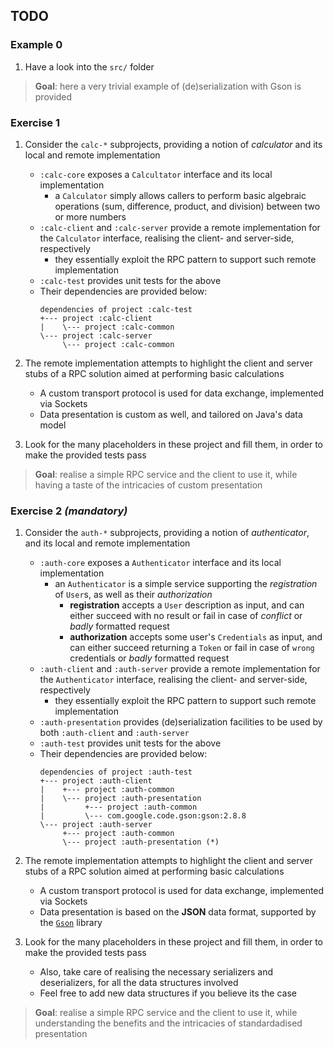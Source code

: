 ## TODO

### Example 0

1. Have a look into the `src/` folder

> __Goal__: here a very trivial example of (de)serialization with Gson is provided


### Exercise 1

1. Consider the `calc-*` subprojects, providing a notion of _calculator_ and its local and remote implementation
   - `:calc-core` exposes a `Calcultator` interface and its local implementation
       * a `Calculator` simply allows callers to perform basic algebraic operations (sum, difference, product, and division) between two or more numbers
   - `:calc-client` and `:calc-server` provide a remote implementation for the `Calculator` interface, realising the client- and server-side, respectively
     *  they essentially exploit the RPC pattern to support such remote implementation
   - `:calc-test` provides unit tests for the above
   - Their dependencies are provided below:
       ```
       dependencies of project :calc-test
       +--- project :calc-client
       |    \--- project :calc-common
       \--- project :calc-server
            \--- project :calc-common
       ```
   
2. The remote implementation attempts to highlight the client and server stubs of a RPC solution aimed at performing basic calculations
    - A custom transport protocol is used for data exchange, implemented via Sockets
    - Data presentation is custom as well, and tailored on Java's data model

3. Look for the many placeholders in these project and fill them, in order to make the provided tests pass

> __Goal__: realise a simple RPC service and the client to use it, while having a taste of the intricacies of custom presentation


### Exercise 2 _(mandatory)_

1. Consider the `auth-*` subprojects, providing a notion of _authenticator_, and its local and remote implementation 
    - `:auth-core` exposes a `Authenticator` interface and its local implementation
        * an `Authenticator` is a simple service supporting the _registration_ of `User`s, as well as their _authorization_
            + __registration__ accepts a `User` description as input, and can either succeed with no result or fail in case of _conflict_ or _badly_ formatted request
            + __authorization__ accepts some user's `Credentials` as input, and can either succeed returning a `Token` or fail in case of `wrong` credentials or _badly_ formatted request
    - `:auth-client` and `:auth-server` provide a remote implementation for the `Authenticator` interface, realising the client- and server-side, respectively
        * they essentially exploit the RPC pattern to support such remote implementation
    - `:auth-presentation` provides (de)serialization facilities to be used by both `:auth-client` and `:auth-server`
    - `:auth-test` provides unit tests for the above
    - Their dependencies are provided below:
        ```
        dependencies of project :auth-test
        +--- project :auth-client
        |    +--- project :auth-common
        |    \--- project :auth-presentation
        |         +--- project :auth-common
        |         \--- com.google.code.gson:gson:2.8.8
        \--- project :auth-server
             +--- project :auth-common
             \--- project :auth-presentation (*)
        ```

2. The remote implementation attempts to highlight the client and server stubs of a RPC solution aimed at performing basic calculations
    - A custom transport protocol is used for data exchange, implemented via Sockets
    - Data presentation is based on the __JSON__ data format, supported by the [`Gson`](https://github.com/google/gson) library

3. Look for the many placeholders in these project and fill them, in order to make the provided tests pass
    - Also, take care of realising the necessary serializers and deserializers, for all the data structures involved
    - Feel free to add new data structures if you believe its the case

> __Goal__: realise a simple RPC service and the client to use it, while understanding the benefits and the intricacies of standardadised presentation
